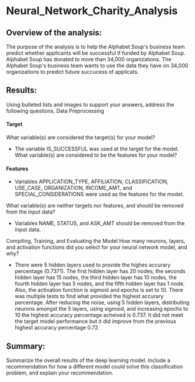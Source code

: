 # Neural_Network_Charity_Analysis

## Overview of the analysis: 
The purpose of the analysis is to help the Alphabet Soup's business team predict whether applicants will be successful if funded by Alphabet Soup. Alphabet Soup has donated to more than 34,000 organizations. The Alphabet Soup's business team wants to use the data they have on 34,000 organizations to predict future succucess of applicats.

## Results: 
Using bulleted lists and images to support your answers, address the following questions.
Data Preprocessing

#### Target
What variable(s) are considered the target(s) for your model?
- The variable IS_SUCCESSFUL was used at the target for the model.
What variable(s) are considered to be the features for your model?
#### Features
- Variables APPLICATION_TYPE, AFFILIATION, CLASSIFICATION, USE_CASE, ORGANIZATION, INCOME_AMT, and SPECIAL_CONSIDERATIONS were used as the features for the model.

What variable(s) are neither targets nor features, and should be removed from the input data?
- Variables NAME, STATUS, and ASK_AMT should be removed from the input data.

Compiling, Training, and Evaluating the Model
How many neurons, layers, and activation functions did you select for your neural network model, and why?

- There were 5 hidden layers used to provide the highes accurary percentage (0.7371). The first hidden layer has 20 nodes, the seconds hidden layer has 15 nodes, the third hidden layer has 10 nodes, the fourth hidden layer has 5 nodes, and the fifth hidden layer has 1 node. Also, the activation function is sigmoid and epochs is set to 10. There was multiple tests to find what provided the highest accurary percentage. After reducing the noise, using 5 hidden layers, distributing neurons amongst the 5 layers, using sigmoid, and increasing epochs to 10 the highest accuracy percentage acheived is 0.737. It did not meet the target model performance but it did improve from the previous highest accuracy percentage 0.72.

## Summary:
Summarize the overall results of the deep learning model. Include a recommendation for how a different model could solve this classification problem, and explain your recommendation.
